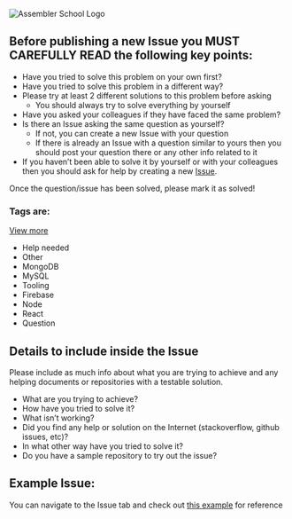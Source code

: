 ![Assembler School Logo](https://assets.website-files.com/5d7ac47d34aefe1ecf290ce6/5d7ac68da9740c393a589ee7_logo_org_1.png)


## Before publishing a new Issue you MUST CAREFULLY READ the following key points:
- Have you tried to solve this problem on your own first?
- Have you tried to solve this problem in a different way?
- Please try at least 2 different solutions to this problem before asking
    - You should always try to solve everything by yourself
- Have you asked your colleagues if they have faced the same problem?
- Is there an Issue asking the same question as yourself?
  - If not, you can create a new Issue with your question
  - If there is already an Issue with a question similar to yours then you should post your question there or any other info related to it
- If you haven’t been able to solve it by yourself or with your colleagues then you should ask for help by creating a new [Issue](https://github.com/assembler-school/mar-2020-tfm-questions/issues).

Once the question/issue has been solved, please mark it as solved! 

### Tags are:

[View more](https://github.com/assembler-school/mar-2020-tfm-questions/labels)

- Help needed
- Other 
- MongoDB
- MySQL
- Tooling
- Firebase
- Node
- React
- Question


## Details to include inside the Issue

Please include as much info about what you are trying to achieve and any helping documents or repositories with a testable solution.
- What are you trying to achieve?
- How have you tried to solve it?
- What isn’t working?
- Did you find any help or solution on the Internet (stackoverflow, github issues, etc)?
- In what other way have you tried to solve it?
- Do you have a sample repository to try out the issue?

## Example Issue:

You can navigate to the Issue tab and check out [this example](https://github.com/assembler-school/mar-2020-tfm-questions/issues/1) for reference
